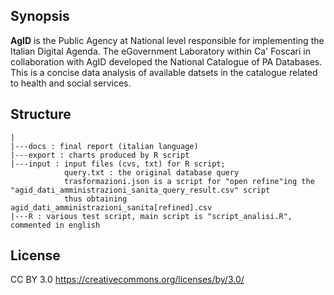 ## Synopsis

**AgID** is the Public Agency at National level responsible for implementing the Italian Digital Agenda.
The eGovernment Laboratory within Ca' Foscari in collaboration with AgID developed the National Catalogue of PA Databases.
This is a concise data analysis of available datsets in the catalogue related to health and social services.

## Structure

    |
    |---docs : final report (italian language)
    |---export : charts produced by R script 
    |---input : input files (cvs, txt) for R script; 
                query.txt : the original database query
                trasformazioni.json is a script for "open refine"ing the "agid_dati_amministrazioni_sanita_query_result.csv" script
                thus obtaining agid_dati_amministrazioni_sanita[refined].csv
    |---R : various test script, main script is "script_analisi.R", commented in english

## License
CC BY 3.0
https://creativecommons.org/licenses/by/3.0/



